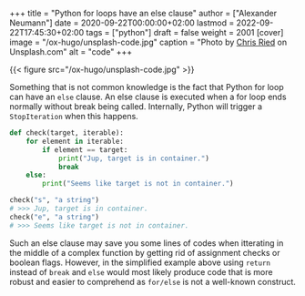 +++
title = "Python for loops have an else clause"
author = ["Alexander Neumann"]
date = 2020-09-22T00:00:00+02:00
lastmod = 2022-09-22T17:45:30+02:00
tags = ["python"]
draft = false
weight = 2001
[cover]
  image = "/ox-hugo/unsplash-code.jpg"
  caption = "Photo by [Chris Ried](https://unsplash.com/@cdr6934) on Unsplash.com"
  alt = "code"
+++

<div class="skipRender">

{{< figure src="/ox-hugo/unsplash-code.jpg" >}}

</div>

Something that is not common knowledge is the fact that Python for loop can have an `else` clause.
An else clause is executed when a for loop ends normally without break being called.
Internally, Python will trigger a `StopIteration` when this happens.

```python
def check(target, iterable):
    for element in iterable:
        if element == target:
            print("Jup, target is in container.")
            break
    else:
        print("Seems like target is not in container.")

check("s", "a string")
# >>> Jup, target is in container.
check("e", "a string")
# >>> Seems like target is not in container.
```

Such an else clause may save you some lines of codes when itterating in the middle of a complex function by getting rid of assignment checks or boolean flags.
However, in the simplified example above using `return` instead of `break` and `else` would most likely produce code that is more robust and easier to comprehend as `for/else` is not a well-known construct.